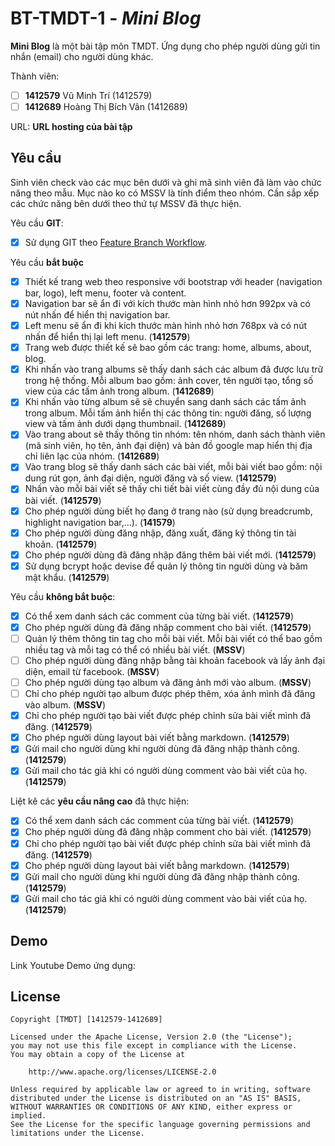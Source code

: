 # BT-TMDT-1 - *Mini Blog*

**Mini Blog** là một bài tập môn TMDT. Ứng dụng cho phép người dùng gửi tin nhắn (email) cho người dùng khác.

Thành viên:
* [ ] **1412579** Vũ Minh Trí (1412579)
* [ ] **1412689** Hoàng Thị Bích Vân (1412689)

URL: **URL hosting của bài tập**

## Yêu cầu

Sinh viên check vào các mục bên dưới và ghi mã sinh viên đã làm vào chức năng theo mẫu. Mục nào ko có MSSV là tính điểm theo nhóm. Cần sắp xếp các chức năng bên dưới theo thứ tự MSSV đã thực hiện.

Yêu cầu **GIT**:
* [x] Sử dụng GIT theo [Feature Branch Workflow](https://www.atlassian.com/git/tutorials/comparing-workflows#feature-branch-workflow).

Yêu cầu **bắt buộc**
* [x] Thiết kế trang web theo responsive với bootstrap với header (navigation bar, logo), left menu, footer và content.
* [x] Navigation bar sẽ ẩn đi với kích thước màn hình nhỏ hơn 992px và có nút nhấn để hiển thị navigation bar. 
* [x] Left menu sẽ ẩn đi khi kích thước màn hình nhỏ hơn 768px và có nút nhấn để hiển thị lại left menu. (**1412579**)
* [x] Trang web được thiết kế sẽ bao gồm các trang: home, albums, about, blog.
* [x] Khi nhấn vào trang albums sẽ thấy danh sách các album đã được lưu trữ trong hệ thống. Mỗi album bao gồm: ảnh cover, tên người tạo, tổng số view của các tấm ảnh trong album. (**1412689**)
* [x] Khi nhấn vào từng album sẽ sẽ chuyển sang danh sách các tấm ảnh trong album. Mỗi tấm ảnh hiển thị các thông tin: người đăng, số lượng view và tấm ảnh dưới dạng thumbnail. (**1412689**)
* [x] Vào trang about sẽ thấy thông tin nhóm: tên nhóm, danh sách thành viên (mã sinh viên, họ tên, ảnh đại diện) và bản đồ google map hiển thị địa chỉ liên lạc của nhóm. (**1412689**)
* [x] Vào trang blog sẽ thấy danh sách các bài viết, mỗi bài viết bao gồm: nội dung rút gọn, ảnh đại diện, người đăng và số view. (**1412579**)
* [x] Nhấn vào mỗi bài viết sẽ thấy chi tiết bài viết cùng đầy đủ nội dung của bài viết. (**1412579**)
* [x] Cho phép người dùng biết họ đang ở trang nào (sử dụng breadcrumb, highlight navigation bar,...). (**141579**)
* [x] Cho phép người dùng đăng nhập, đăng xuất, đăng ký thông tin tài khoản. (**1412579**)
* [x] Cho phép người dùng đã đăng nhập đăng thêm bài viết mới. (**1412579**)
* [x] Sử dụng bcrypt hoặc devise để quản lý thông tin người dùng và băm mật khẩu. (**1412579**)

Yêu cầu **không bắt buộc**:
* [x] Có thể xem danh sách các comment của từng bài viết.  (**1412579**)
* [x] Cho phép người dùng đã đăng nhập comment cho bài viết. (**1412579**)
* [ ] Quản lý thêm thông tin tag cho mỗi bài viết. Mỗi bài viết có thể bao gồm nhiều tag và mỗi tag có thể có nhiều bài viết. (**MSSV**)
* [ ] Cho phép người dùng đăng nhập bằng tài khoản facebook và lấy ảnh đại diện, email từ facebook. (**MSSV**)
* [ ] Cho phép người dùng tạo album và đăng ảnh mới vào album. (**MSSV**)
* [ ] Chỉ cho phép người tạo album được phép thêm, xóa ảnh mình đã đăng vào album. (**MSSV**)
* [x] Chỉ cho phép người tạo bài viết được phép chỉnh sửa bài viết mình đã đăng. (**1412579**)
* [x] Cho phép người dùng layout bài viết bằng markdown. (**1412579**)
* [x] Gửi mail cho người dùng khi người dùng đã đăng nhập thành công. (**1412579**)
* [x] Gửi mail cho tác giả khi có người dùng comment vào bài viết của họ. (**1412579**)

Liệt kê các **yêu cầu nâng cao** đã thực hiện:
* [x] Có thể xem danh sách các comment của từng bài viết.  (**1412579**)
* [x] Cho phép người dùng đã đăng nhập comment cho bài viết. (**1412579**)
* [x] Chỉ cho phép người tạo bài viết được phép chỉnh sửa bài viết mình đã đăng. (**1412579**)
* [x] Cho phép người dùng layout bài viết bằng markdown. (**1412579**)
* [x] Gửi mail cho người dùng khi người dùng đã đăng nhập thành công. (**1412579**)
* [x] Gửi mail cho tác giả khi có người dùng comment vào bài viết của họ. (**1412579**)

## Demo

Link Youtube Demo ứng dụng:


## License

    Copyright [TMDT] [1412579-1412689]

    Licensed under the Apache License, Version 2.0 (the "License");
    you may not use this file except in compliance with the License.
    You may obtain a copy of the License at

        http://www.apache.org/licenses/LICENSE-2.0

    Unless required by applicable law or agreed to in writing, software
    distributed under the License is distributed on an "AS IS" BASIS,
    WITHOUT WARRANTIES OR CONDITIONS OF ANY KIND, either express or implied.
    See the License for the specific language governing permissions and
    limitations under the License.
